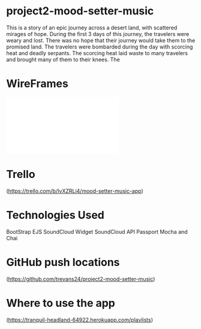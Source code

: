 # project2-mood-setter-music

This is a story of an epic journey across a desert land, with scattered mirages of hope. During the first 3 days of this journey, the travelers were weary and lost. There was no hope that their journey would take them to the promised land. The travelers were bombarded during the day with scorcing heat and deadly serpants. The scorcing heat laid waste to many travelers and brought many of them to their knees. The 

# WireFrames
![](mood-setter-music.pdf)

# Trello
(https://trello.com/b/IvXZRLi4/mood-setter-music-app)

# Technologies Used
BootStrap
EJS
SoundCloud Widget
SoundCloud API
Passport
Mocha and Chai


# GitHub push locations
(https://github.com/trevans24/project2-mood-setter-music)

# Where to use the app
(https://tranquil-headland-64922.herokuapp.com/playlists)
